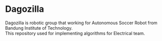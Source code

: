 # Dagozilla

Dagozilla is robotic group that working for Autonomous Soccer Robot from Bandung Institute of Technology.<br>
This repository used for implementing algorithms for Electrical team.
